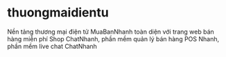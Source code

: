 # thuongmaidientu
Nền tảng thương mại điện tử MuaBanNhanh toàn diện với trang web bán hàng miễn phí Shop ChatNhanh, phần mềm quản lý bán hàng POS Nhanh, phần mềm live chat ChatNhanh
